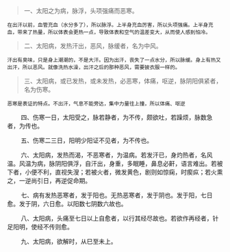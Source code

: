> 一、太阳之为病，脉浮，头项强痛而恶寒。  
```
在出汗以前，血管充血（水分多了），所以脉浮。上半身充血厉害，所以头项强痛。上半身充血，带来了热量，所以体表会更热一点，导致体表和空气的温差变大，从而使人感到怕冷。
```
> 二、太阳病，发热汗出，恶风，脉缓者，名为中风。 
```
汗出有臭味，只是身上潮潮的，不是大汗。因为出汗，丧失了一点水分，所以脉缓。身上有热又出汗，所以恶风。就像洗热水澡，出汗之后的那种恶风，需要披衣服一样的。
```
> 三、太阳病，或已发热，或未发热，必恶寒，体痛，呕逆，脉阴阳俱紧者，名为伤寒。 
```
恶寒是表证的特点。不出汗，气息不能旁达，集中力量往上撞，所以体痛、呕逆
```

　　 四、伤寒一日，太阳受之，脉若静者，为不传，颇欲吐，若躁烦，脉数急者，为传也。 

　　 五、伤寒二三日，阳明少阳证不见者，为不传也。 

　　 六、太阳病，发热而渴，不恶寒者，为温病。若发汗已，身灼热者，名风温。风温为病，脉阴阳俱浮，自汗出，身重，多眠睡，鼻息必鼾，语言难出。若被下者，小便不利，直视失溲；若被火者，微发黄色，剧则如惊痫，时瘈疭；若火熏之，一逆尚引日，再逆促命期。 

　　 七、病有发热恶寒者，发于阳也。无热恶寒者，发于阴也。发于阳，七日愈。发于阴，六日愈。以阳数七阴数六故也。 

　　 八、太阳病，头痛至七日以上自愈者，以行其经尽故也。若欲作再经者，针足阳明，使经不传则愈。 

　　 九、太阳病，欲解时，从巳至未上。 
        
        